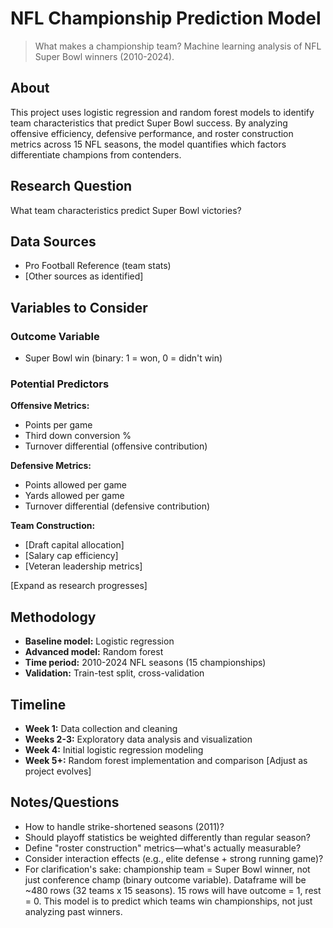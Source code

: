 # NFL Championship Prediction Model

> What makes a championship team? Machine learning analysis of NFL Super Bowl winners (2010-2024).

## About
This project uses logistic regression and random forest models to identify team characteristics that predict Super Bowl success. By analyzing offensive efficiency, defensive performance, and roster construction metrics across 15 NFL seasons, the model quantifies which factors differentiate champions from contenders.

## Research Question
What team characteristics predict Super Bowl victories?

## Data Sources
- Pro Football Reference (team stats)
- [Other sources as identified]

## Variables to Consider

### Outcome Variable
- Super Bowl win (binary: 1 = won, 0 = didn't win)

### Potential Predictors
**Offensive Metrics:**
- Points per game
- Third down conversion %
- Turnover differential (offensive contribution)

**Defensive Metrics:**
- Points allowed per game
- Yards allowed per game
- Turnover differential (defensive contribution)

**Team Construction:**
- [Draft capital allocation]
- [Salary cap efficiency]
- [Veteran leadership metrics]

[Expand as research progresses]

## Methodology
- **Baseline model:** Logistic regression
- **Advanced model:** Random forest
- **Time period:** 2010-2024 NFL seasons (15 championships)
- **Validation:** Train-test split, cross-validation

## Timeline
- **Week 1:** Data collection and cleaning
- **Weeks 2-3:** Exploratory data analysis and visualization
- **Week 4:** Initial logistic regression modeling
- **Week 5+:** Random forest implementation and comparison
[Adjust as project evolves]

## Notes/Questions
- How to handle strike-shortened seasons (2011)?
- Should playoff statistics be weighted differently than regular season?
- Define "roster construction" metrics—what's actually measurable?
- Consider interaction effects (e.g., elite defense + strong running game)?
- For clarification's sake: championship team = Super Bowl winner, not just conference champ (binary outcome variable). Dataframe will be ~480 rows (32 teams x 15 seasons). 15 rows will have outcome = 1, rest = 0. This model is to predict which teams win championships, not just analyzing past winners.
